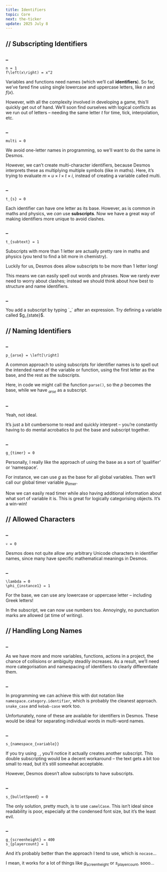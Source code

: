 ```yaml
---
title: Identifiers
topic: Core
next: the-ticker
update: 2025 July 8
---
```



## // Subscripting Identifiers

### _
```desmos
n = 1
f\left(x\right) = x^2
```

Variables and functions need names (which we’ll call **identifiers**). So far, we’ve fared fine using single lowercase and uppercase letters, like $n$ and $f(x)$.

However, with all the complexity involved in developing a game, this’ll quickly get out of hand. We’ll soon find ourselves with logical conflicts as we run out of letters – needing the same letter $t$ for time, tick, interpolation, etc.

### _
```desmos
multi = 0
```

We avoid one-letter names in programming, so we’ll want to do the same in Desmos.

However, we can’t create multi-character identifiers, because Desmos interprets these as multiplying multiple symbols (like in maths). Here, it’s trying to evaluate $m \times u \times l \times t \times i$, instead of creating a variable called $\text{multi}$.

### _
```desmos
t_{s} = 0
```

Each identifier can have one letter as its base. However, as is common in maths and physics, we *can* use **subscripts**. Now we have a great way of making identifiers more unique to avoid clashes.

### _
```desmos
t_{subtext} = 1
```

Subscripts with more than 1 letter are actually pretty rare in maths and physics (you tend to find a bit more in chemistry).

Luckily for us, Desmos does allow subscripts to be more than 1 letter long!

This means we can easily spell out words and phrases. Now we rarely ever need to worry about clashes; instead we should think about how best to structure and name identifiers.

### _
<aside></aside>
You add a subscript by typing `_` after an expression. Try defining a variable called $g_{state}$.


## // Naming Identifiers

### _
```desmos
p_{arse} = \left[\right]
```

A common approach to using subscripts for identifier names is to spell out the intended name of the variable or function, using the first letter as the base, and the rest as the subscripts.

Here, in code we might call the function `parse()`, so the $p$ becomes the base, while we have $_{arse}$ as a subscript.

### _
Yeah, not ideal.

It’s just a bit cumbersome to read and quickly interpret – you’re constantly having to do mental acrobatics to put the base and subscript together.

### _
```desmos
g_{timer} = 0
```

Personally, I really like the approach of using the base as a sort of ‘qualifier’ or ‘namespace’.

For instance, we can use $g$ as the base for all global variables. Then we’ll call our global timer variable $g_{\text{timer}}$.

Now we can easily read $\text{timer}$ while also having additional information about what sort of variable it is. This is great for logically categorising objects. It’s a win-win!



## // Allowed Characters

### _
```desmos
💀 = 0
```

Desmos does not quite allow any arbitrary Unicode characters in identifier names, since many have specific mathematical meanings in Desmos.

### _
```desmos
\lambda = 0
\phi_{instance1} = 1
```

For the base, we can use any lowercase or uppercase letter – including Greek letters!

In the subscript, we can now use numbers too. Annoyingly, no punctuation marks are allowed (at time of writing).


## // Handling Long Names

### _
As we have more and more variables, functions, actions in a project, the chance of collisions or ambiguity steadily increases. As a result, we’ll need more categorisation and namespacing of identifiers to clearly differentiate them.

### _
In programming we can achieve this with dot notation like `namespace.category.identifier`, which is probably the cleanest approach. `snake_case` and `kebab-case` work too.

Unfortunately, none of these are available for identifiers in Desmos. These would be ideal for separating individual words in multi-word names.

### _
```desmos
s_{namespace_{variable}}
```

If you try using `_`, you’ll notice it actually creates another subscript. This double subscripting would be a decent workaround – the text gets a bit too small to read, but it’s still somewhat acceptable.

However, Desmos doesn’t allow subscripts to have subscripts.

### _
```desmos
s_{bulletSpeed} = 0
```

The only solution, pretty much, is to use `camelCase`. This isn’t ideal since readability is poor, especially at the condensed font size, but it’s the least evil.

### _
```desmos
g_{screenheight} = 400
s_{playercount} = 1
```

And it’s probably better than the approach I tend to use, which is `nocase`...

I mean, it works for a lot of things like $g_{\text{screenheight}}$ or $s_{\text{playercount}}$, sooo...

